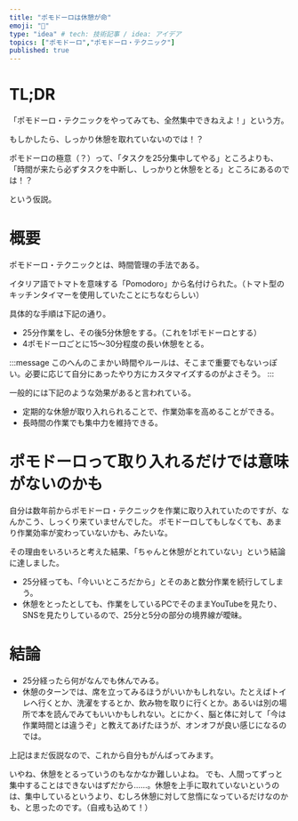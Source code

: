 ```yaml
---
title: "ポモドーロは休憩が命"
emoji: "🍅"
type: "idea" # tech: 技術記事 / idea: アイデア
topics: ["ポモドーロ","ポモドーロ・テクニック"]
published: true
---
```

# TL;DR
「ポモドーロ・テクニックをやってみても、全然集中できねえよ！」という方。

もしかしたら、しっかり休憩を取れていないのでは！？

ポモドーロの極意（？）って、「タスクを25分集中してやる」ところよりも、「時間が来たら必ずタスクを中断し、しっかりと休憩をとる」ところにあるのでは！？

という仮説。

# 概要
ポモドーロ・テクニックとは、時間管理の手法である。

イタリア語でトマトを意味する「Pomodoro」から名付けられた。（トマト型のキッチンタイマーを使用していたことにちなむらしい）

具体的な手順は下記の通り。
* 25分作業をし、その後5分休憩をする。（これを1ポモドーロとする）
* 4ポモドーロごとに15〜30分程度の長い休憩をとる。

:::message
このへんのこまかい時間やルールは、そこまで重要でもないっぽい。必要に応じて自分にあったやり方にカスタマイズするのがよさそう。
:::

一般的には下記のような効果があると言われている。
* 定期的な休憩が取り入れられることで、作業効率を高めることができる。
* 長時間の作業でも集中力を維持できる。

# ポモドーロって取り入れるだけでは意味がないのかも
自分は数年前からポモドーロ・テクニックを作業に取り入れていたのですが、なんかこう、しっくり来ていませんでした。
ポモドーロしてもしなくても、あまり作業効率が変わっていないかも、みたいな。

その理由をいろいろと考えた結果、「ちゃんと休憩がとれていない」という結論に達しました。

* 25分経っても、「今いいところだから」とそのあと数分作業を続行してしまう。
* 休憩をとったとしても、作業をしているPCでそのままYouTubeを見たり、SNSを見たりしているので、25分と5分の部分の境界線が曖昧。

# 結論
* 25分経ったら何がなんでも休んでみる。
* 休憩のターンでは、席を立ってみるほうがいいかもしれない。たとえばトイレへ行くとか、洗濯をするとか、飲み物を取りに行くとか。あるいは別の場所で本を読んでみてもいいかもしれない。とにかく、脳と体に対して「今は作業時間とは違うぞ」と教えてあげたほうが、オンオフが良い感じになるのでは。

上記はまだ仮説なので、これから自分もがんばってみます。

いやね、休憩をとるっていうのもなかなか難しいよね。
でも、人間ってずっと集中することはできないはずだから……。休憩を上手に取れていないというのは、集中しているというより、むしろ休憩に対して怠惰になっているだけなのかも、と思ったのです。（自戒も込めて！）